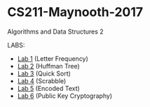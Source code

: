 # CS211-Maynooth-2017
Algorithms and Data Structures 2

LABS:
+ [Lab 1](Lab1_TranslateString.java) (Letter Frequency)
+ [Lab 2](Data%20Compression/Lab2_HuffTree.java) (Huffman Tree)
+ [Lab 3](Quick%20Sort/Lab3_QuickSort.java) (Quick Sort)
+ [Lab 4](Lab%204/Lab4_ScrabbleHackerrankAnswer.java) (Scrabble)
+ [Lab 5](Cryptography/Lab5_EncryptedText.java) (Encoded Text)
+ [Lab 6](Cryptography/Lab6_FindM.java) (Public Key Cryptography)
